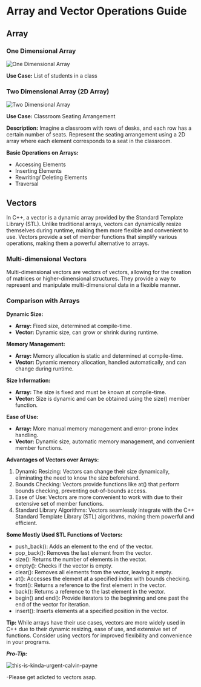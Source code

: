 # Array and Vector Operations Guide

## Array

### One Dimensional Array

![One Dimensional Array](https://www.boardinfinity.com/blog/content/images/2023/02/1D-Array-C.png)

**Use Case:** List of students in a class

### Two Dimensional Array (2D Array)

![Two Dimensional Array](https://media.geeksforgeeks.org/wp-content/uploads/3D-array.jpg)

**Use Case:** Classroom Seating Arrangement

**Description:** Imagine a classroom with rows of desks, and each row has a certain number of seats. Represent the seating arrangement using a 2D array where each element corresponds to a seat in the classroom.

**Basic Operations on Arrays:**
- Accessing Elements
- Inserting Elements
- Rewriting/ Deleting Elements
- Traversal

## Vectors

In C++, a vector is a dynamic array provided by the Standard Template Library (STL). Unlike traditional arrays, vectors can dynamically resize themselves during runtime, making them more flexible and convenient to use. Vectors provide a set of member functions that simplify various operations, making them a powerful alternative to arrays.

### Multi-dimensional Vectors

Multi-dimensional vectors are vectors of vectors, allowing for the creation of matrices or higher-dimensional structures. They provide a way to represent and manipulate multi-dimensional data in a flexible manner.

### Comparison with Arrays

**Dynamic Size:**
- **Array:** Fixed size, determined at compile-time.
- **Vector:** Dynamic size, can grow or shrink during runtime.

**Memory Management:**
- **Array:** Memory allocation is static and determined at compile-time.
- **Vector:** Dynamic memory allocation, handled automatically, and can change during runtime.

**Size Information:**
- **Array:** The size is fixed and must be known at compile-time.
- **Vector:** Size is dynamic and can be obtained using the size() member function.

**Ease of Use:**
- **Array:** More manual memory management and error-prone index handling.
- **Vector:** Dynamic size, automatic memory management, and convenient member functions.

**Advantages of Vectors over Arrays:**
1. Dynamic Resizing: Vectors can change their size dynamically, eliminating the need to know the size beforehand.
2. Bounds Checking: Vectors provide functions like at() that perform bounds checking, preventing out-of-bounds access.
3. Ease of Use: Vectors are more convenient to work with due to their extensive set of member functions.
4. Standard Library Algorithms: Vectors seamlessly integrate with the C++ Standard Template Library (STL) algorithms, making them powerful and efficient.

**Some Mostly Used STL Functions of Vectors:**
- push_back(): Adds an element to the end of the vector.
- pop_back(): Removes the last element from the vector.
- size(): Returns the number of elements in the vector.
- empty(): Checks if the vector is empty.
- clear(): Removes all elements from the vector, leaving it empty.
- at(): Accesses the element at a specified index with bounds checking.
- front(): Returns a reference to the first element in the vector.
- back(): Returns a reference to the last element in the vector.
- begin() and end(): Provide iterators to the beginning and one past the end of the vector for iteration.
- insert(): Inserts elements at a specified position in the vector.

**Tip:** While arrays have their use cases, vectors are more widely used in C++ due to their dynamic resizing, ease of use, and extensive set of functions. Consider using vectors for improved flexibility and convenience in your programs.

***Pro-Tip:***


![this-is-kinda-urgent-calvin-payne](https://github.com/Pranjal91000/COPSDSA-Digest/assets/95901436/86faf126-9a0d-4b6b-8e41-f6a27a8988dc)


-Please get adicted to vectors asap.
